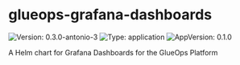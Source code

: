 # glueops-grafana-dashboards

![Version: 0.3.0-antonio-3](https://img.shields.io/badge/Version-0.3.0--antonio--3-informational?style=flat-square) ![Type: application](https://img.shields.io/badge/Type-application-informational?style=flat-square) ![AppVersion: 0.1.0](https://img.shields.io/badge/AppVersion-0.1.0-informational?style=flat-square)

A Helm chart for Grafana Dashboards for the GlueOps Platform

